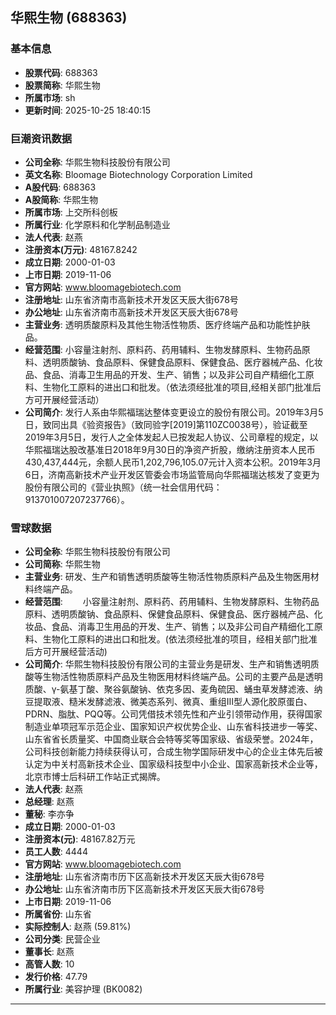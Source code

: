 ## 华熙生物 (688363)

### 基本信息

- **股票代码**: 688363
- **股票简称**: 华熙生物
- **所属市场**: sh
- **更新时间**: 2025-10-25 18:40:15

### 巨潮资讯数据

- **公司全称**: 华熙生物科技股份有限公司
- **英文名称**: Bloomage Biotechnology Corporation Limited
- **A股代码**: 688363
- **A股简称**: 华熙生物
- **所属市场**: 上交所科创板
- **所属行业**: 化学原料和化学制品制造业
- **法人代表**: 赵燕
- **注册资本(万元)**: 48167.8242
- **成立日期**: 2000-01-03
- **上市日期**: 2019-11-06
- **官方网站**: www.bloomagebiotech.com
- **注册地址**: 山东省济南市高新技术开发区天辰大街678号
- **办公地址**: 山东省济南市高新技术开发区天辰大街678号
- **主营业务**: 透明质酸原料及其他生物活性物质、医疗终端产品和功能性护肤品。
- **经营范围**: 小容量注射剂、原料药、药用辅料、生物发酵原料、生物药品原料、透明质酸钠、食品原料、保健食品原料、保健食品、医疗器械产品、化妆品、食品、消毒卫生用品的开发、生产、销售；以及非公司自产精细化工原料、生物化工原料的进出口和批发。（依法须经批准的项目,经相关部门批准后方可开展经营活动）
- **公司简介**: 发行人系由华熙福瑞达整体变更设立的股份有限公司。2019年3月5日，致同出具《验资报告》（致同验字[2019]第110ZC0038号），验证截至2019年3月5日，发行人之全体发起人已按发起人协议、公司章程的规定，以华熙福瑞达股改基准日2018年9月30日的净资产折股，缴纳注册资本人民币430,437,444元，余额人民币1,202,796,105.07元计入资本公积。2019年3月6日，济南高新技术产业开发区管委会市场监管局向华熙福瑞达核发了变更为股份有限公司的《营业执照》（统一社会信用代码：913701007207237766）。

### 雪球数据

- **公司全称**: 华熙生物科技股份有限公司
- **公司简称**: 华熙生物
- **主营业务**: 研发、生产和销售透明质酸等生物活性物质原料产品及生物医用材料终端产品。
- **经营范围**: 　　小容量注射剂、原料药、药用辅料、生物发酵原料、生物药品原料、透明质酸钠、食品原料、保健食品原料、保健食品、医疗器械产品、化妆品、食品、消毒卫生用品的开发、生产、销售；以及非公司自产精细化工原料、生物化工原料的进出口和批发。(依法须经批准的项目，经相关部门批准后方可开展经营活动)
- **公司简介**: 华熙生物科技股份有限公司的主营业务是研发、生产和销售透明质酸等生物活性物质原料产品及生物医用材料终端产品。公司的主要产品是透明质酸、γ-氨基丁酸、聚谷氨酸钠、依克多因、麦角硫因、蛹虫草发酵滤液、纳豆提取液、糙米发酵滤液、微美态系列、微真、重组Ⅲ型人源化胶原蛋白、PDRN、脂肽、PQQ等。公司凭借技术领先性和产业引领带动作用，获得国家制造业单项冠军示范企业、国家知识产权优势企业、山东省科技进步一等奖、山东省省长质量奖、中国商业联合会特等奖等国家级、省级荣誉。2024年，公司科技创新能力持续获得认可，合成生物学国际研发中心的企业主体先后被认定为中关村高新技术企业、国家级科技型中小企业、国家高新技术企业等，北京市博士后科研工作站正式揭牌。
- **法人代表**: 赵燕
- **总经理**: 赵燕
- **董秘**: 李亦争
- **成立日期**: 2000-01-03
- **注册资本(元)**: 48167.82万元
- **员工人数**: 4444
- **官方网站**: www.bloomagebiotech.com
- **注册地址**: 山东省济南市历下区高新技术开发区天辰大街678号
- **办公地址**: 山东省济南市历下区高新技术开发区天辰大街678号
- **上市日期**: 2019-11-06
- **所属省份**: 山东省
- **实际控制人**: 赵燕 (59.81%)
- **公司分类**: 民营企业
- **董事长**: 赵燕
- **高管人数**: 10
- **发行价格**: 47.79
- **所属行业**: 美容护理 (BK0082)

---